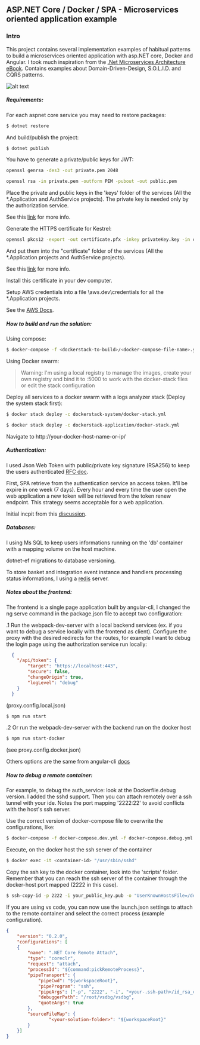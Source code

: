ASP.NET Core / Docker / SPA - Microservices oriented application example
---

### Intro 
This project contains several implementation examples of habitual patterns to build a microservices oriented application with asp.NET core, Docker and Angular.
I took much inspiration from the [.Net Microservices Architecture eBook](https://www.microsoft.com/net/download/thank-you/microservices-architecture-ebook).
Contains examples about Domain-Driven-Design, S.O.L.I.D. and CQRS patterns.

![alt text](http://turnoff.us/image/en/monolith-retirement.png)

##### Requirements:
For each aspnet core service you may need to restore packages:
```sh
$ dotnet restore
```
And build/publish the project:
```sh
$ dotnet publish
```
You have to generate a private/public keys for JWT:
```sh
openssl genrsa -des3 -out private.pem 2048
```
```sh
openssl rsa -in private.pem -outform PEM -pubout -out public.pem
```

Place the private and public keys in the 'keys' folder of the services (All the *.Application and AuthService projects).
The private key is needed only by the authorization service.

See this [link](https://rietta.com/blog/2012/01/27/openssl-generating-rsa-key-from-command/) for more info.

Generate the HTTPS certificate for Kestrel:
```sh
openssl pkcs12 -export -out certificate.pfx -inkey privateKey.key -in certificate.crt
```
And put them into the "certificate" folder of the services (All the *.Application projects and AuthService projects).

See this [link](https://www.ssl.com/how-to/create-a-pfx-p12-certificate-file-using-openssl/) for more info.

Install this certificate in your dev computer.

Setup AWS credentials into a file \aws.dev\credentials for all the *.Application projects. 

See the [AWS Docs](http://docs.aws.amazon.com/cli/latest/userguide/cli-config-files.html).

##### How to build and run the solution:
Using compose:
```sh
$ docker-compose -f <dockerstack-to-build>/<docker-compose-file-name>.yml build
```
Using Docker swarm:
>Warning: I'm using a local registry to manage the images, create your own registry and bind it to :5000 to work with the docker-stack files or edit the stack configuration

Deploy all services to a docker swarm with a logs analyzer stack (Deploy the system stack first):
```sh
$ docker stack deploy -c dockerstack-system/docker-stack.yml
```
```sh
$ docker stack deploy -c dockerstack-application/docker-stack.yml
```

Navigate to http://your-docker-host-name-or-ip/

##### Authentication:
I used Json Web Token with public/private key signature (RSA256) to keep the users authenticated [RFC doc](https://tools.ietf.org/html/rfc7519).

First, SPA retrieve from the authentication service an access token. It'll be expire in one week (7 days).
Every hour and every time the user open the web application a new token will be retrieved from the token renew endpoint.
This strategy seems acceptable for a web application. 

Initial incpit from this [discussion](https://stackoverflow.com/questions/26739167/jwt-json-web-token-automatic-prolongation-of-expiration/26834685#26834685).

##### Databases:
I using Ms SQL to keep users informations running on the 'db' container with a mapping volume on the host machine.

dotnet-ef migrations to database versioning.

To store basket and integration event instance and handlers processing status informations, I using a [redis](https://hub.docker.com/_/redis/) server.

##### Notes about the frontend:
The frontend is a single page application built by angular-cli, I changed the ng serve command in the package.json file to accept two configuration:

.1 Run the webpack-dev-server with a local backend services (ex. if you want to debug a service locally with the frontend as client). Configure the proxy with the desired redirects for the routes, for example I want to debug the login page using the authorization service run locally:
```json
  {
    "/api/token": {
        "target": "https://localhost:443",
        "secure": false,
        "changeOrigin": true,
        "logLevel": "debug"
    }
  }
```
(proxy.config.local.json)
```sh
$ npm run start
```
.2 Or run the webpack-dev-server with the backend run on the docker host
```sh
$ npm run start-docker
```
(see proxy.config.docker.json)

Others options are the same from angular-cli [docs](https://github.com/angular/angular-cli)

##### How to debug a remote container:
For example, to debug the auth_service: look at the Dockerfile.debug version. I added the sshd support. Then you can attach remotely over a ssh tunnel with your ide. Notes the port mapping '2222:22' to avoid conflicts with the host's ssh server.

Use the correct version of docker-compose file to overwrite the configurations, like:
```sh
$ docker-compose -f docker-compose.dev.yml -f docker-compose.debug.yml up --build -d
```
Execute, on the docker host the ssh server of the container
```sh
$ docker exec -it <container-id> "/usr/sbin/sshd"  
```
Copy the ssh key to the docker container, look into the 'scripts' folder. Remember that you can reach the ssh server of the container through the docker-host port mapped (2222 in this case).
```sh
$ ssh-copy-id -p 2222 -i your_public_key.pub -o "UserKnownHostsFile=/dev/null" -o "StrictHostKeyChecking=no" root@<docker-host-ip>
```
If you are using vs code, you can now use the launch.json settings to attach to the remote container and select the correct process (example configuration).
```json
{
    "version": "0.2.0",
    "configurations": [  
    {
        "name": ".NET Core Remote Attach",
        "type": "coreclr",
        "request": "attach",
        "processId": "${command:pickRemoteProcess}",
        "pipeTransport": {
            "pipeCwd": "${workspaceRoot}",
            "pipeProgram": "ssh",
            "pipeArgs": ["-p", "2222", "-i", "<your-.ssh-path>/id_rsa_clrdbg", "-T", "root@<docker-host-ip>"],
            "debuggerPath": "/root/vsdbg/vsdbg",
            "quoteArgs": true
        },
        "sourceFileMap": {
                "<your-solution-folder>": "${workspaceRoot}"
        }
    }]
}
```